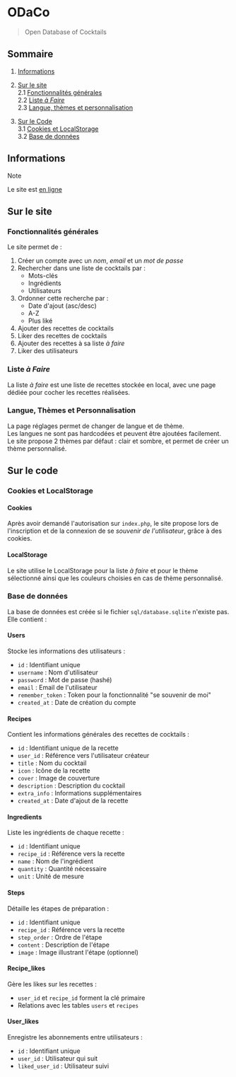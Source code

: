 # ODaCo

> Open Database of Cocktails

## Sommaire

1. [Informations](#informations)

2. [Sur le site](#sur-le-site)  
    2.1 [Fonctionnalités générales](#fonctionnalités-générales)  
    2.2 [Liste *à Faire*](#liste-à-faire)  
    2.3 [Langue, thèmes et personnalisation](#langue-thèmes-et-personnalisation)  

3. [Sur le Code](#sur-le-code)  
    3.1 [Cookies et LocalStorage](#cookies-et-localstorage)  
    3.2 [Base de données](#base-de-données)

## Informations

> [!NOTE]  
> Le site est [en ligne](https://odaco-production.up.railway.app/)

## Sur le site

### Fonctionnalités générales

Le site permet de :  
1. Créer un compte avec un *nom*, *email* et un *mot de passe*  
2. Rechercher dans une liste de cocktails par :  
    - Mots-clés  
    - Ingrédients  
    - Utilisateurs  
3. Ordonner cette recherche par :  
    - Date d'ajout (asc/desc)  
    - A-Z  
    - Plus liké  
4. Ajouter des recettes de cocktails  
5. Liker des recettes de cocktails  
6. Ajouter des recettes à sa liste *à faire*  
7. Liker des utilisateurs  

### Liste *à Faire*

La liste *à faire* est une liste de recettes stockée en local, avec une page dédiée pour cocher les recettes réalisées.

### Langue, Thèmes et Personnalisation

La page réglages permet de changer de langue et de thème.  
Les langues ne sont pas hardcodées et peuvent être ajoutées facilement.  
Le site propose 2 thèmes par défaut : clair et sombre, et permet de créer un thème personnalisé.

## Sur le code

### Cookies et LocalStorage

#### Cookies

Après avoir demandé l'autorisation sur ```index.php```, le site propose lors de l'inscription et de la connexion de se *souvenir de l'utilisateur*, grâce à des cookies.

#### LocalStorage

Le site utilise le LocalStorage pour la liste *à faire* et pour le thème sélectionné ainsi que les couleurs choisies en cas de thème personnalisé.

### Base de données

La base de données est créée si le fichier ```sql/database.sqlite``` n'existe pas.  
Elle contient :

#### Users

Stocke les informations des utilisateurs :  
- `id` : Identifiant unique  
- `username` : Nom d'utilisateur  
- `password` : Mot de passe (hashé)  
- `email` : Email de l'utilisateur  
- `remember_token` : Token pour la fonctionnalité "se souvenir de moi"  
- `created_at` : Date de création du compte  

#### Recipes

Contient les informations générales des recettes de cocktails :  
- `id` : Identifiant unique de la recette  
- `user_id` : Référence vers l'utilisateur créateur  
- `title` : Nom du cocktail  
- `icon` : Icône de la recette  
- `cover` : Image de couverture  
- `description` : Description du cocktail  
- `extra_info` : Informations supplémentaires  
- `created_at` : Date d'ajout de la recette  

#### Ingredients

Liste les ingrédients de chaque recette :  
- `id` : Identifiant unique  
- `recipe_id` : Référence vers la recette  
- `name` : Nom de l'ingrédient  
- `quantity` : Quantité nécessaire  
- `unit` : Unité de mesure  

#### Steps

Détaille les étapes de préparation :  
- `id` : Identifiant unique  
- `recipe_id` : Référence vers la recette  
- `step_order` : Ordre de l'étape  
- `content` : Description de l'étape  
- `image` : Image illustrant l'étape (optionnel)  

#### Recipe_likes

Gère les likes sur les recettes :  
- `user_id` et `recipe_id` forment la clé primaire  
- Relations avec les tables `users` et `recipes`  

#### User_likes

Enregistre les abonnements entre utilisateurs :  
- `id` : Identifiant unique  
- `user_id` : Utilisateur qui suit  
- `liked_user_id` : Utilisateur suivi  
